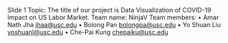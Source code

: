 Slide 1
Topic: The title of our project is Data Visualization of COVID-19 Impact on US Labor Market. 
Team name: NinjaV
Team members:
•           Amar Nath Jha jhaa@usc.edu
•           Bolong Pan bolongpa@usc.edu
•           Yo Shuan Liu yoshuanl@usc.edu
•           Che-Pai Kung chepaiku@usc.edu
